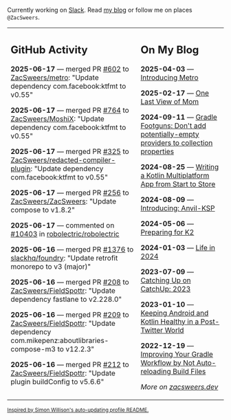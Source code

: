 Currently working on [Slack](https://slack.com/). Read [my blog](https://zacsweers.dev/) or follow me on places `@ZacSweers`.

<table><tr><td valign="top" width="60%">

## GitHub Activity
<!-- githubActivity starts -->
**2025-06-17** — merged PR [#602](https://github.com/ZacSweers/metro/pull/602) to [ZacSweers/metro](https://github.com/ZacSweers/metro): "Update dependency com.facebook:ktfmt to v0.55"

**2025-06-17** — merged PR [#764](https://github.com/ZacSweers/MoshiX/pull/764) to [ZacSweers/MoshiX](https://github.com/ZacSweers/MoshiX): "Update dependency com.facebook:ktfmt to v0.55"

**2025-06-17** — merged PR [#325](https://github.com/ZacSweers/redacted-compiler-plugin/pull/325) to [ZacSweers/redacted-compiler-plugin](https://github.com/ZacSweers/redacted-compiler-plugin): "Update dependency com.facebook:ktfmt to v0.55"

**2025-06-17** — merged PR [#256](https://github.com/ZacSweers/ZacSweers/pull/256) to [ZacSweers/ZacSweers](https://github.com/ZacSweers/ZacSweers): "Update compose to v1.8.2"

**2025-06-17** — commented on [#10403](https://github.com/robolectric/robolectric/issues/10403#issuecomment-2978908996) in [robolectric/robolectric](https://github.com/robolectric/robolectric)

**2025-06-16** — merged PR [#1376](https://github.com/slackhq/foundry/pull/1376) to [slackhq/foundry](https://github.com/slackhq/foundry): "Update retrofit monorepo to v3 (major)"

**2025-06-16** — merged PR [#208](https://github.com/ZacSweers/FieldSpottr/pull/208) to [ZacSweers/FieldSpottr](https://github.com/ZacSweers/FieldSpottr): "Update dependency fastlane to v2.228.0"

**2025-06-16** — merged PR [#209](https://github.com/ZacSweers/FieldSpottr/pull/209) to [ZacSweers/FieldSpottr](https://github.com/ZacSweers/FieldSpottr): "Update dependency com.mikepenz:aboutlibraries-compose-m3 to v12.2.3"

**2025-06-16** — merged PR [#212](https://github.com/ZacSweers/FieldSpottr/pull/212) to [ZacSweers/FieldSpottr](https://github.com/ZacSweers/FieldSpottr): "Update plugin buildConfig to v5.6.6"
<!-- githubActivity ends -->
</td><td valign="top" width="40%">

## On My Blog
<!-- blog starts -->
**2025-04-03** — [Introducing Metro](https://www.zacsweers.dev/introducing-metro/)

**2025-02-17** — [One Last View of Mom](https://www.zacsweers.dev/one-last-view-of-mom/)

**2024-09-11** — [Gradle Footguns: Don't add potentially-empty providers to collection properties](https://www.zacsweers.dev/gradle-footgun-adding-empty-providers-to-collection-properties/)

**2024-08-25** — [Writing a Kotlin Multiplatform App from Start to Store](https://www.zacsweers.dev/writing-a-kotlin-multiplatform-app-from-start-to-store/)

**2024-08-09** — [Introducing: Anvil-KSP](https://www.zacsweers.dev/introducing-anvil-ksp/)

**2024-05-06** — [Preparing for K2](https://www.zacsweers.dev/preparing-for-k2/)

**2024-01-03** — [Life in 2024](https://www.zacsweers.dev/life-in-2024/)

**2023-07-09** — [Catching Up on CatchUp: 2023](https://www.zacsweers.dev/catching-up-on-catchup-2023/)

**2023-01-10** — [Keeping Android and Kotlin Healthy in a Post-Twitter World](https://www.zacsweers.dev/keeping-android-healthy/)

**2022-12-19** — [Improving Your Gradle Workflow by Not Auto-reloading Build Files](https://www.zacsweers.dev/improving-your-workflow-by-not-auto-reloading-build-files/)
<!-- blog ends -->
_More on [zacsweers.dev](https://zacsweers.dev/)_
</td></tr></table>

<sub><a href="https://simonwillison.net/2020/Jul/10/self-updating-profile-readme/">Inspired by Simon Willison's auto-updating profile README.</a></sub>